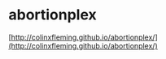 # abortionplex

[http://colinxfleming.github.io/abortionplex/](http://colinxfleming.github.io/abortionplex/)
